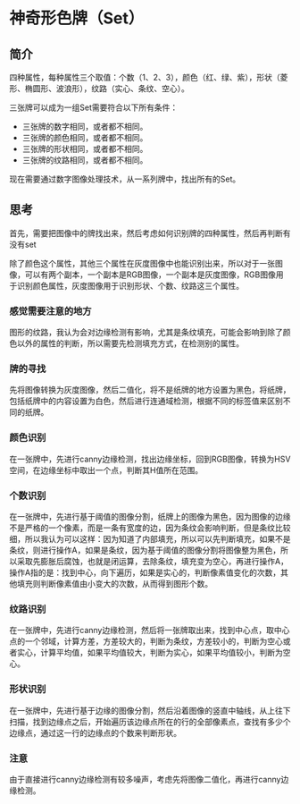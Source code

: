 # 神奇形色牌（Set）

## 简介

四种属性，每种属性三个取值：个数（1、2、3），颜色（红、绿、紫），形状（菱形、椭圆形、波浪形），纹路（实心、条纹、空心）。

三张牌可以成为一组Set需要符合以下所有条件：

- 三张牌的数字相同，或者都不相同。
- 三张牌的颜色相同，或者都不相同。
- 三张牌的形状相同，或者都不相同。
- 三张牌的纹路相同，或者都不相同。

现在需要通过数字图像处理技术，从一系列牌中，找出所有的Set。

## 思考

首先，需要把图像中的牌找出来，然后考虑如何识别牌的四种属性，然后再判断有没有set

除了颜色这个属性，其他三个属性在灰度图像中也能识别出来，所以对于一张图像，可以有两个副本，一个副本是RGB图像，一个副本是灰度图像，RGB图像用于识别颜色属性，灰度图像用于识别形状、个数、纹路这三个属性。

### 感觉需要注意的地方

图形的纹路，我认为会对边缘检测有影响，尤其是条纹填充，可能会影响到除了颜色以外的属性的判断，所以需要先检测填充方式，在检测别的属性。

### 牌的寻找

先将图像转换为灰度图像，然后二值化，将不是纸牌的地方设置为黑色，将纸牌，包括纸牌中的内容设置为白色，然后进行连通域检测，根据不同的标签值来区别不同的纸牌。

### 颜色识别

在一张牌中，先进行canny边缘检测，找出边缘坐标，回到RGB图像，转换为HSV空间，在边缘坐标中取出一个点，判断其H值所在范围。

### 个数识别

在一张牌中，先进行基于阈值的图像分割，纸牌上的图像为黑色，因为图像的边缘不是严格的一个像素，而是一条有宽度的边，因为条纹会影响判断，但是条纹比较细，所以我认为可以这样：因为知道了内部填充，所以可以先判断填充，如果不是条纹，则进行操作A，如果是条纹，因为基于阈值的图像分割将图像整为黑色，所以采取先膨胀后腐蚀，也就是闭运算，去除条纹，填充变为空心，再进行操作A，操作A指的是：找到中心，向下遍历，如果是实心的，判断像素值变化的次数，其他填充则判断像素值由小变大的次数，从而得到图形个数。

### 纹路识别

在一张牌中，先进行canny边缘检测，然后将一张牌取出来，找到中心点，取中心点的一个邻域，计算方差，方差较大的，判断为条纹，方差较小的，判断为空心或者实心，计算平均值，如果平均值较大，判断为实心，如果平均值较小，判断为空心。

### 形状识别

在一张牌中，先进行基于边缘的图像分割，然后沿着图像的竖直中轴线，从上往下扫描，找到边缘点之后，开始遍历该边缘点所在的行的全部像素点，查找有多少个边缘点，通过这一行的边缘点的个数来判断形状。

### 注意

由于直接进行canny边缘检测有较多噪声，考虑先将图像二值化，再进行canny边缘检测。